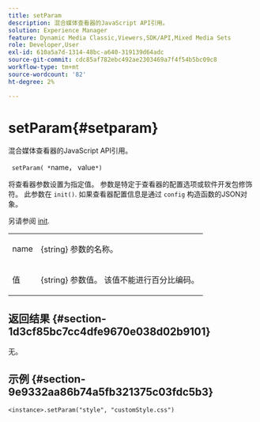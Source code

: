 ```yaml
---
title: setParam
description: 混合媒体查看器的JavaScript API引用。
solution: Experience Manager
feature: Dynamic Media Classic,Viewers,SDK/API,Mixed Media Sets
role: Developer,User
exl-id: 610a5a7d-1314-48bc-a640-319139d64adc
source-git-commit: cdc85af782ebc492ae2303469a7f4f54b5bc09c8
workflow-type: tm+mt
source-wordcount: '82'
ht-degree: 2%

---
```


# setParam{#setparam}

混合媒体查看器的JavaScript API引用。

` setParam( *`name， value`*)`

将查看器参数设置为指定值。 参数是特定于查看器的配置选项或软件开发包修饰符。 此参数在 `init()`. 如果查看器配置信息是通过 `config` 构造函数的JSON对象。

另请参阅 [init](../../../c-html5-s7-aem-asset-viewers/c-html5-mixedmedia-viewer-about/c-html5-mixedmedia-viewer-javascriptapiref/r-html5-mixedmedia-javascriptapiref-init.md#reference-bb4428c155e541b79797f96e17c068ae).

<table id="table_896DFF34A68A403DB93A6D597461A573"> 
 <tbody> 
  <tr> 
   <td colname="col1"> <p> <span class="codeph"> <span class="varname"> name </span> </span> </p> </td> 
   <td colname="col2"> <p> <span class="codeph"> {string} </span> 参数的名称。 </p> </td> 
  </tr> 
  <tr> 
   <td colname="col1"> <p> <span class="codeph"> <span class="varname"> 值 </span> </span> </p> </td> 
   <td colname="col2"> <p> <span class="codeph"> {string} </span> 参数值。 该值不能进行百分比编码。 </p> </td> 
  </tr> 
 </tbody> 
</table>

## 返回结果 {#section-1d3cf85bc7cc4dfe9670e038d02b9101}

无。

## 示例 {#section-9e9332aa86b74a5fb321375c03fdc5b3}

```
<instance>.setParam("style", "customStyle.css")
```
